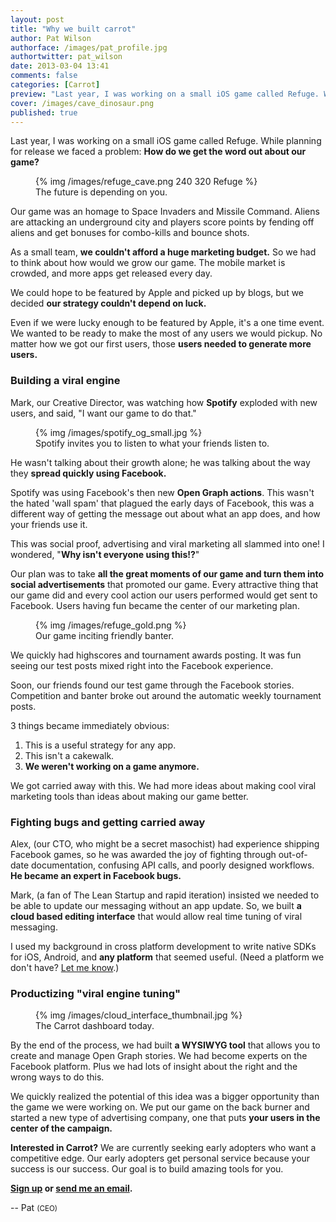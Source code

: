 ```yaml
---
layout: post
title: "Why we built carrot"
author: Pat Wilson
authorface: /images/pat_profile.jpg
authortwitter: pat_wilson
date: 2013-03-04 13:41
comments: false
categories: [Carrot] 
preview: "Last year, I was working on a small iOS game called Refuge. While planning for release we faced a problem: How do we get the word out about our game?"
cover: /images/cave_dinosaur.png
published: true
---
```


<p class="lead">Last year, I was working on a small iOS game called Refuge. While planning for release we faced a problem: <strong>How do we get the word out about our game?</strong></p>

<figure class="thumbnail pull-right">
  {% img /images/refuge_cave.png 240 320 Refuge %}
  <figcaption>The future is depending on you.</figcaption>
</figure>

Our game was an homage to Space Invaders and Missile Command. Aliens are attacking an underground city and players score points by fending off aliens and get bonuses for combo-kills and bounce shots. 

As a small team, __we couldn't afford a huge marketing budget.__ So we had to think about how would we grow our game. The mobile market is crowded, and more apps get released every day.

We could hope to be featured by Apple and picked up by blogs, but we decided __our strategy couldn't depend on luck.__ 

Even if we were lucky enough to be featured by Apple, it's a one time event. We wanted to be ready to make the most of any users we would pickup. No matter how we got our first users, those __users needed to generate more users.__ 

### Building a viral engine

Mark, our Creative Director, was watching how __Spotify__ exploded with new users, and said, "I want our game to do that." 

<figure class="thumbnail pull-left">
  {% img /images/spotify_og_small.jpg %}
  <figcaption>Spotify invites you to listen to what your friends listen to.</figcaption>
</figure>

He wasn't talking about their growth alone; he was talking about the way they __spread quickly using Facebook.__ 

Spotify was using Facebook's then new __Open Graph actions__. This wasn't the hated 'wall spam' that plagued the early days of Facebook, this was a different way of getting the message out about what an app does, and how your friends use it. 

This was social proof, advertising and viral marketing all slammed into one! I wondered, "__Why isn't everyone using this!?__"

Our plan was to take __all the great moments of our game and turn them into social advertisements__ that promoted our game. Every attractive thing that our game did and every cool action our users performed would get sent to Facebook. Users having fun became the center of our marketing plan.

<figure class="thumbnail pull-right span9">
  {% img /images/refuge_gold.png %}
  <figcaption>Our game inciting friendly banter.</figcaption>
</figure>

We quickly had highscores and tournament awards posting. It was fun seeing our test posts mixed right into the Facebook experience. 

Soon, our friends found our test game through the Facebook stories. Competition and banter broke out around the automatic weekly tournament posts. 

3 things became immediately obvious: 
<ol>
  <li>This is a useful strategy for any app.</li>
  <li>This isn't a cakewalk.</li>
  <li><strong>We weren't working on a game anymore.</strong></li>
</ol>

We got carried away with this. We had more ideas about making cool viral marketing tools than ideas about making our game better.

### Fighting bugs and getting carried away

Alex, (our CTO, who might be a secret masochist) had experience shipping Facebook games, so he was awarded the joy of fighting through out-of-date documentation, confusing API calls, and poorly designed workflows. __He became an expert in Facebook bugs.__ 

Mark, (a fan of The Lean Startup and rapid iteration) insisted we needed to be able to update our messaging without an app update. So, we built __a cloud based editing interface__ that would allow real time tuning of viral messaging. 

I used my background in cross platform development to write native SDKs for iOS, Android, and __any platform__ that seemed useful. (Need a platform we don't have? <a href="mailto:pat@gocarrot.com">Let me know</a>.) 

### Productizing "viral engine tuning"

<figure class="thumbnail pull-right span8">
  {% img /images/cloud_interface_thumbnail.jpg %}
  <figcaption>The Carrot dashboard today.</figcaption>
</figure>

By the end of the process, we had built __a WYSIWYG tool__ that allows you to create and manage Open Graph stories. We had become experts on the Facebook platform. Plus we had lots of insight about the right and the wrong ways to do this. 

We quickly realized the potential of this idea was a bigger opportunity than the game we were working on. We put our game on the back burner and started a new type of advertising company, one that puts __your users in the center of the campaign.__ 

__Interested in Carrot?__ We are currently seeking early adopters who want a competitive edge. Our early adopters get personal service because your success is our success. Our goal is to build amazing tools for you.

__[Sign up](https://gocarrot.com/developers/sign_up) or <a href="mailto:pat@gocarrot.com">send me an email</a>.__ 

-- Pat <small>(CEO)</small>
